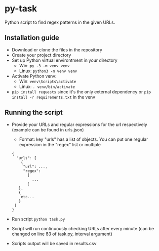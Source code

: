 # py-task
Python script to find regex patterns in the given URLs.

## Installation guide

* Download or clone the files in the repository
* Create your project directory
* Set up Python virtual environtment in your directory
  * Win: `py -3 -m venv venv`
  * Linux: `python3 -m venv venv`
* Activate Python venv:
  * Win: `venv\Scripts\activate`
  * Linux: `. venv/bin/activate`
* `pip install requests` since it's the only external dependency or `pip install -r requirements.txt` in the venv


## Running the script

* Provide your URLs and regular expressions for the url respectively (example can be found in urls.json)
  	* Format: key "urls" has a list of objects. You can put one regular expression in the "regex" list or multiple
   ```
   {
     "urls": [
       {
        "url": ...,
        "regex": 
          [
            ...
          ]
      },
      { 
       etc...
      }
    ]
  }
  ```
  
* Run script `python task.py`
* Script will run continuously checking URLs after every minute (can be changed on line 83 of task.py, interval argument)
* Scripts output will be saved in results.csv
